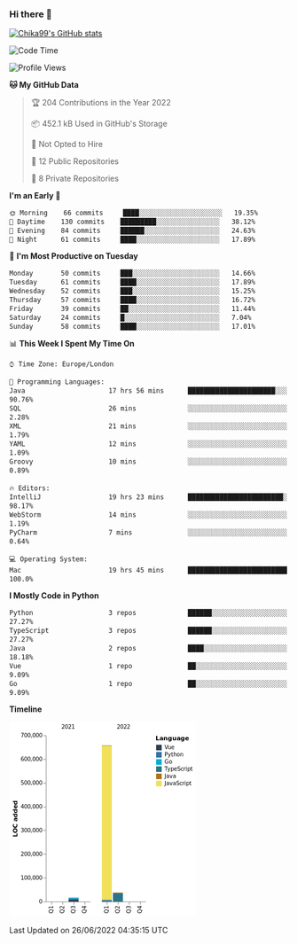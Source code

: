 ### Hi there 👋
[![Chika99's GitHub stats](https://github-readme-stats.vercel.app/api?username=Chika99&count_private=true&show_icons=true)](https://github.com/anuraghazra/github-readme-stats)

<!--START_SECTION:waka-->
![Code Time](http://img.shields.io/badge/Code%20Time-0%20secs-blue)

![Profile Views](http://img.shields.io/badge/Profile%20Views-0-blue)

**🐱 My GitHub Data** 

> 🏆 204 Contributions in the Year 2022
 > 
> 📦 452.1 kB Used in GitHub's Storage 
 > 
> 🚫 Not Opted to Hire
 > 
> 📜 12 Public Repositories 
 > 
> 🔑 8 Private Repositories  
 > 
**I'm an Early 🐤** 

```text
🌞 Morning    66 commits     ████░░░░░░░░░░░░░░░░░░░░░   19.35% 
🌆 Daytime    130 commits    █████████░░░░░░░░░░░░░░░░   38.12% 
🌃 Evening    84 commits     ██████░░░░░░░░░░░░░░░░░░░   24.63% 
🌙 Night      61 commits     ████░░░░░░░░░░░░░░░░░░░░░   17.89%

```
📅 **I'm Most Productive on Tuesday** 

```text
Monday       50 commits     ███░░░░░░░░░░░░░░░░░░░░░░   14.66% 
Tuesday      61 commits     ████░░░░░░░░░░░░░░░░░░░░░   17.89% 
Wednesday    52 commits     ███░░░░░░░░░░░░░░░░░░░░░░   15.25% 
Thursday     57 commits     ████░░░░░░░░░░░░░░░░░░░░░   16.72% 
Friday       39 commits     ██░░░░░░░░░░░░░░░░░░░░░░░   11.44% 
Saturday     24 commits     █░░░░░░░░░░░░░░░░░░░░░░░░   7.04% 
Sunday       58 commits     ████░░░░░░░░░░░░░░░░░░░░░   17.01%

```


📊 **This Week I Spent My Time On** 

```text
⌚︎ Time Zone: Europe/London

💬 Programming Languages: 
Java                     17 hrs 56 mins      ██████████████████████░░░   90.76% 
SQL                      26 mins             ░░░░░░░░░░░░░░░░░░░░░░░░░   2.28% 
XML                      21 mins             ░░░░░░░░░░░░░░░░░░░░░░░░░   1.79% 
YAML                     12 mins             ░░░░░░░░░░░░░░░░░░░░░░░░░   1.09% 
Groovy                   10 mins             ░░░░░░░░░░░░░░░░░░░░░░░░░   0.89%

🔥 Editors: 
IntelliJ                 19 hrs 23 mins      ████████████████████████░   98.17% 
WebStorm                 14 mins             ░░░░░░░░░░░░░░░░░░░░░░░░░   1.19% 
PyCharm                  7 mins              ░░░░░░░░░░░░░░░░░░░░░░░░░   0.64%

💻 Operating System: 
Mac                      19 hrs 45 mins      █████████████████████████   100.0%

```

**I Mostly Code in Python** 

```text
Python                   3 repos             ██████░░░░░░░░░░░░░░░░░░░   27.27% 
TypeScript               3 repos             ██████░░░░░░░░░░░░░░░░░░░   27.27% 
Java                     2 repos             ████░░░░░░░░░░░░░░░░░░░░░   18.18% 
Vue                      1 repo              ██░░░░░░░░░░░░░░░░░░░░░░░   9.09% 
Go                       1 repo              ██░░░░░░░░░░░░░░░░░░░░░░░   9.09%

```


**Timeline**

![Chart not found](https://raw.githubusercontent.com/Chika99/Chika99/main/charts/bar_graph.png) 


 Last Updated on 26/06/2022 04:35:15 UTC
<!--END_SECTION:waka-->

<!--
**Chika99/Chika99** is a ✨ _special_ ✨ repository because its `README.md` (this file) appears on your GitHub profile.

Here are some ideas to get you started:

- 🔭 I’m currently working on ...
- 🌱 I’m currently learning ...
- 👯 I’m looking to collaborate on ...
- 🤔 I’m looking for help with ...
- 💬 Ask me about ...
- 📫 How to reach me: ...
- 😄 Pronouns: ...
- ⚡ Fun fact: ...
-->
